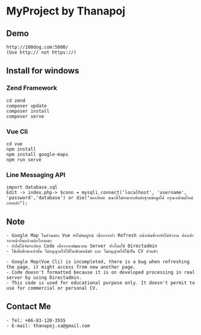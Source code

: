 # MyProject by Thanapoj

## Demo 
```
http://108dog.com:5000/ 
(Use http:// not https://)
```

## Install for windows
### Zend Framework
```
cd zend
composer update
composer install
composer serve
```

### Vue Cli
```
cd vue
npm install
npm install google-maps
npm run serve
```

### Line Messaging API
```
import database.sql
Edit -> index.php-> $conn = mysqli_connect('localhost', 'username', 'password','database') or die("ขออภัยค่ะ ขณะนี้ไม่สามารถติดต่อฐานข้อมูลได้ กรุณาเข้าชมใหม่ภายหลัง");
```

## Note
```
- Google Map ในส่วนของ Vue ยังไม่สมบูรณ์ เนื่องจากถ้า Refresh หน้าเดิมซ้ำจะยังไม่ทำงาน ต้องเข้าจากหน้าอื่นแล้วคลิกโหลดมา
- ยังไม่ได้จัดระเบียบ Code เนื่องจากพัฒนาบน Server จริงโดยใช้ Directadmin 
- ใช้เพื่อศึกษาเท่านั้น ไม่อนุญาตให้ใช้ในเชิงพาณิชย์ และ ไม่อนุญาตให้ใช้เป็น CV ส่วนตัว

- Google Map(Vue Cli) is incompleted, there is a bug when refreshing the page, it might access from new another page.
- Code doesn't formatted because it is on developed processing in real server by using Directadmin.
- This code is used for educational purpose only. It doesn't permit to use for commercial or personal CV.
```

## Contact Me
```
- Tel: +66-83-120-3555
- E-mail: thanapoj.sa@gmail.com
```
